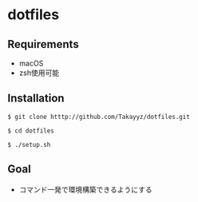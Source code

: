 # dotfiles
## Requirements
- macOS
- zsh使用可能
  
## Installation
```
$ git clone htttp://github.com/Takayyz/dotfiles.git
  
$ cd dotfiles
  
$ ./setup.sh
```

## Goal
- コマンド一発で環境構築できるようにする

